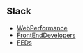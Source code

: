 ## Slack

* [WebPerformance](https://webperformance.slack.com)
* [FrontEndDevelopers](https://frontenddevelopers.slack.com/)
* [FEDs](https://feds.slack.com/)
